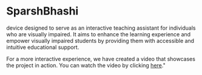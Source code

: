# SparshBhashi 

device designed to serve as an interactive teaching assistant for individuals who are visually impaired. It aims to enhance the learning experience and empower visually impaired students by providing them with accessible and intuitive educational support.

For a more interactive experience, we have created a video that showcases the project in action. You can watch the video by clicking [here]()."

